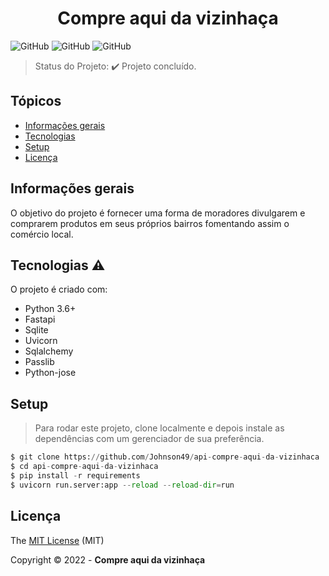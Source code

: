 <h1 align="center"> Compre aqui da vizinhaça </h1>

![GitHub](https://img.shields.io/github/license/Johnson49/api-compre-aqui-da-vizinhaca)
![GitHub](http://img.shields.io/static/v1?label=Python&message=3.10.4&color=blue&style=for-the-badge&logo=python)
![GitHub](http://img.shields.io/static/v1?label=FastAPI&message=0.79.0&color=green&style=for-the-badge&logo=fastapi)

> Status do Projeto: :heavy_check_mark: Projeto concluído.

## Tópicos 

* [Informações gerais](#informações-gerais)
* [Tecnologias](#tecnologias)
* [Setup](#setup)
* [Licença](#licença)

## Informações gerais

O objetivo do projeto é fornecer uma forma de moradores divulgarem e comprarem produtos em seus próprios bairros fomentando assim o comércio local.

## Tecnologias :warning:
O projeto é criado com:

* Python 3.6+
* Fastapi
* Sqlite
* Uvicorn
* Sqlalchemy
* Passlib
* Python-jose

## Setup
> Para rodar este projeto, clone localmente e depois instale as dependências com um gerenciador de sua preferência.

```python
$ git clone https://github.com/Johnson49/api-compre-aqui-da-vizinhaca
$ cd api-compre-aqui-da-vizinhaca
$ pip install -r requirements
$ uvicorn run.server:app --reload --reload-dir=run
```  

## Licença

The [MIT License]() (MIT)

Copyright :copyright: 2022 - **Compre aqui da vizinhaça**
